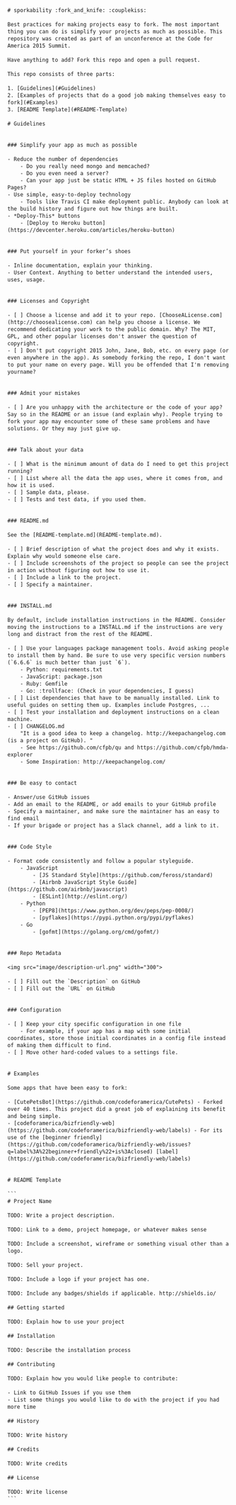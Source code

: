     # sporkability :fork_and_knife: :couplekiss:

    Best practices for making projects easy to fork. The most important thing you can do is simplify your projects as much as possible. This repository was created as part of an unconference at the Code for America 2015 Summit.

    Have anything to add? Fork this repo and open a pull request.

    This repo consists of three parts:

    1. [Guidelines](#Guidelines)
    2. [Examples of projects that do a good job making themselves easy to fork](#Examples)
    3. [README Template](#README-Template)

    # Guidelines


    ### Simplify your app as much as possible

    - Reduce the number of dependencies
        - Do you really need mongo and memcached?
        - Do you even need a server?
        - Can your app just be static HTML + JS files hosted on GitHub Pages?
    - Use simple, easy-to-deploy technology
        - Tools like Travis CI make deployment public. Anybody can look at the build history and figure out how things are built.
    - *Deploy-This* buttons
        - [Deploy to Heroku button](https://devcenter.heroku.com/articles/heroku-button)


    ### Put yourself in your forker’s shoes

    - Inline documentation, explain your thinking.
    - User Context. Anything to better understand the intended users, uses, usage.


    ### Licenses and Copyright

    - [ ] Choose a license and add it to your repo. [ChooseALicense.com](http://choosealicense.com) can help you choose a license. We recommend dedicating your work to the public domain. Why? The MIT, GPL, and other popular licenses don't answer the question of copyright.
    - [ ] Don't put copyright 2015 John, Jane, Bob, etc. on every page (or even anywhere in the app). As somebody forking the repo, I don't want to put your name on every page. Will you be offended that I'm removing yourname?


    ### Admit your mistakes

    - [ ] Are you unhappy with the architecture or the code of your app? Say so in the README or an issue (and explain why). People trying to fork your app may encounter some of these same problems and have solutions. Or they may just give up.


    ### Talk about your data

    - [ ] What is the minimum amount of data do I need to get this project running?
    - [ ] List where all the data the app uses, where it comes from, and how it is used.  
    - [ ] Sample data, please.
    - [ ] Tests and test data, if you used them.


    ### README.md

    See the [README-template.md](README-template.md).

    - [ ] Brief description of what the project does and why it exists. Explain why would someone else care.
    - [ ] Include screenshots of the project so people can see the project in action without figuring out how to use it.
    - [ ] Include a link to the project.
    - [ ] Specify a maintainer.


    ### INSTALL.md

    By default, include installation instructions in the README. Consider moving the instructions to a INSTALL.md if the instructions are very long and distract from the rest of the README.

    - [ ] Use your languages package management tools. Avoid asking people to install them by hand. Be sure to use very specific version numbers (`6.6.6` is much better than just `6`).
        - Python: requirements.txt
        - JavaScript: package.json
        - Ruby: Gemfile
        - Go: :trollface: (Check in your dependencies, I guess)
    - [ ] List dependencies that have to be manually installed. Link to useful guides on setting them up. Examples include Postgres, ...
    - [ ] Test your installation and deployment instructions on a clean machine.
    - [ ] CHANGELOG.md
        "It is a good idea to keep a changelog. http://keepachangelog.com (is a project on GitHub). "
        - See https://github.com/cfpb/qu and https://github.com/cfpb/hmda-explorer
        - Some Inspiration: http://keepachangelog.com/


    ### Be easy to contact

    - Answer/use GitHub issues
    - Add an email to the README, or add emails to your GitHub profile
    - Specify a maintainer, and make sure the maintainer has an easy to find email
    - If your brigade or project has a Slack channel, add a link to it.


    ### Code Style

    - Format code consistently and follow a popular styleguide.
        - JavaScript    
            - [JS Standard Style](https://github.com/feross/standard)
            - [Airbnb JavaScript Style Guide](https://github.com/airbnb/javascript)
            - [ESLint](http://eslint.org/)
        - Python
            - [PEP8](https://www.python.org/dev/peps/pep-0008/)
            - [pyflakes](https://pypi.python.org/pypi/pyflakes)
        - Go
            - [gofmt](https://golang.org/cmd/gofmt/)


    ### Repo Metadata

    <img src="image/description-url.png" width="300">

    - [ ] Fill out the `Description` on GitHub
    - [ ] Fill out the `URL` on GitHub


    ### Configuration

    - [ ] Keep your city specific configuration in one file
        - For example, if your app has a map with some initial coordinates, store those initial coordinates in a config file instead of making them difficult to find.
    - [ ] Move other hard-coded values to a settings file.


    # Examples

    Some apps that have been easy to fork:

    - [CutePetsBot](https://github.com/codeforamerica/CutePets) - Forked over 40 times. This project did a great job of explaining its benefit and being simple.
    - [codeforamerica/bizfriendly-web](https://github.com/codeforamerica/bizfriendly-web/labels) - For its use of the [beginner friendly](https://github.com/codeforamerica/bizfriendly-web/issues?q=label%3A%22beginner+friendly%22+is%3Aclosed) [label](https://github.com/codeforamerica/bizfriendly-web/labels)


    # README Template

    ```
    # Project Name

    TODO: Write a project description.

    TODO: Link to a demo, project homepage, or whatever makes sense

    TODO: Include a screenshot, wireframe or something visual other than a logo.

    TODO: Sell your project.

    TODO: Include a logo if your project has one.

    TODO: Include any badges/shields if applicable. http://shields.io/

    ## Getting started

    TODO: Explain how to use your project

    ## Installation

    TODO: Describe the installation process

    ## Contributing

    TODO: Explain how you would like people to contribute:

    - Link to GitHub Issues if you use them
    - List some things you would like to do with the project if you had more time

    ## History

    TODO: Write history

    ## Credits

    TODO: Write credits

    ## License

    TODO: Write license
    ```
